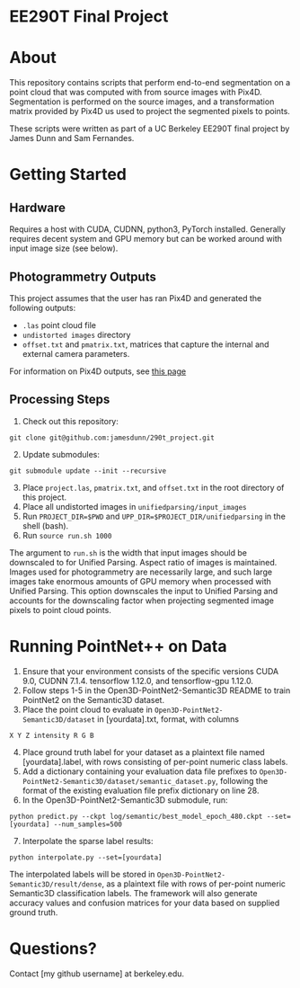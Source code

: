 # EE290T Final Project

About
=====
This repository contains scripts that perform end-to-end segmentation on a point cloud that was computed with from source images with Pix4D. Segmentation is performed on the source images, and a transformation matrix provided by Pix4D us used to project the segmented pixels to points.

These scripts were written as part of a UC Berkeley EE290T final project by James Dunn and Sam Fernandes.

Getting Started
===============
Hardware
--------
Requires a host with CUDA, CUDNN, python3, PyTorch installed. Generally requires decent system and GPU memory but can be worked around with input image size (see below).

Photogrammetry Outputs
----------------------
This project assumes that the user has ran Pix4D and generated the following outputs:
* `.las` point cloud file
* `undistorted images` directory
* `offset.txt` and `pmatrix.txt`, matrices that capture the internal and external camera parameters.

For information on Pix4D outputs, see [this page](https://support.pix4d.com/hc/en-us/articles/202977149-What-does-the-Output-Params-Folder-contain)

Processing Steps
----------------

1. Check out this repository:
```
git clone git@github.com:jamesdunn/290t_project.git
```
2. Update submodules:
```
git submodule update --init --recursive
```
3. Place `project.las`, `pmatrix.txt`, and `offset.txt` in the root directory of this project.
4. Place all undistorted images in `unifiedparsing/input_images`
5. Run `PROJECT_DIR=$PWD` and `UPP_DIR=$PROJECT_DIR/unifiedparsing` in the shell (bash).
6. Run `source run.sh 1000`

The argument to `run.sh` is the width that input images should be downscaled to for Unified Parsing. Aspect ratio of images is maintained. Images used for photogrammetry are necessarily large, and such large images take enormous amounts of GPU memory when processed with Unified Parsing. This option downscales the input to Unified Parsing and accounts for the downscaling factor when projecting segmented image pixels to point cloud points.

Running PointNet++ on Data
==========
1. Ensure that your environment consists of the specific versions CUDA 9.0, CUDNN 7.1.4. tensorflow 1.12.0, and tensorflow-gpu 1.12.0.
2. Follow steps 1-5 in the Open3D-PointNet2-Semantic3D README to train PointNet2 on the Semantic3D dataset.
3. Place the point cloud to evaluate in `Open3D-PointNet2-Semantic3D/dataset` in [yourdata].txt, format, with columns
```
X Y Z intensity R G B
```
4. Place ground truth label for your dataset as a plaintext file named [yourdata].label, with rows consisting of per-point numeric class labels.
5. Add a dictionary containing your evaluation data file prefixes to `Open3D-PointNet2-Semantic3D/dataset/semantic_dataset.py`, following the format of the existing evaluation file prefix dictionary on line 28.
6. In the Open3D-PointNet2-Semantic3D submodule, run:
```
python predict.py --ckpt log/semantic/best_model_epoch_480.ckpt --set=[yourdata] --num_samples=500
```
7. Interpolate the sparse label results:
```
python interpolate.py --set=[yourdata]
```
The interpolated labels will be stored in `Open3D-PointNet2-Semantic3D/result/dense`, as a plaintext file with rows of per-point numeric Semantic3D classification labels. The framework will also generate accuracy values and confusion matrices for your data based on supplied ground truth.

Questions?
==========
Contact [my github username] at berkeley.edu.




